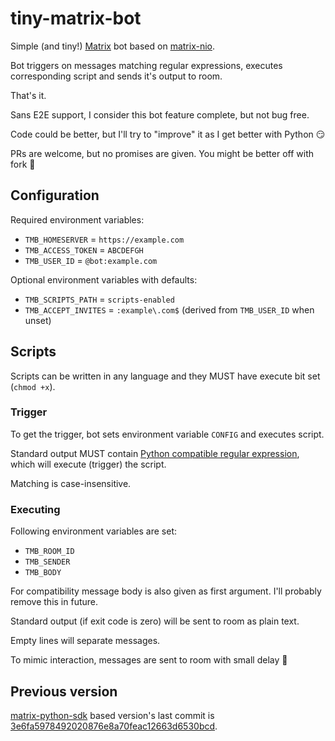 # tiny-matrix-bot

Simple (and tiny!) [Matrix](https://matrix.org) bot based on [matrix-nio](https://github.com/poljar/matrix-nio).

Bot triggers on messages matching regular expressions, executes corresponding script and sends it's output to room.

That's it.

Sans E2E support, I consider this bot feature complete, but not bug free.

Code could be better, but I'll try to "improve" it as I get better with Python 😏

PRs are welcome, but no promises are given. You might be better off with fork 🙏

## Configuration

Required environment variables:

* `TMB_HOMESERVER` = `https://example.com`
* `TMB_ACCESS_TOKEN` = `ABCDEFGH`
* `TMB_USER_ID` = `@bot:example.com`

Optional environment variables with defaults:

* `TMB_SCRIPTS_PATH` = `scripts-enabled`
* `TMB_ACCEPT_INVITES` = `:example\.com$` (derived from `TMB_USER_ID` when unset)

## Scripts

Scripts can be written in any language and they MUST have execute bit set (`chmod +x`).

### Trigger

To get the trigger, bot sets environment variable `CONFIG` and executes script.

Standard output MUST contain
[Python compatible regular expression](https://docs.python.org/3.7/library/re.html#regular-expression-syntax),
which will execute (trigger) the script.

Matching is case-insensitive.

### Executing

Following environment variables are set:

* `TMB_ROOM_ID`
* `TMB_SENDER`
* `TMB_BODY`

For compatibility message body is also given as first argument. I'll probably remove this in future.

Standard output (if exit code is zero) will be sent to room as plain text.

Empty lines will separate messages.

To mimic interaction, messages are sent to room with small delay 🤖

## Previous version

[matrix-python-sdk](https://github.com/matrix-org/matrix-python-sdk) based version's last commit is
[3e6fa5978492020876e8a70feac12663d6530bcd](https://github.com/4nd3r/tiny-matrix-bot/tree/3e6fa5978492020876e8a70feac12663d6530bcd).
